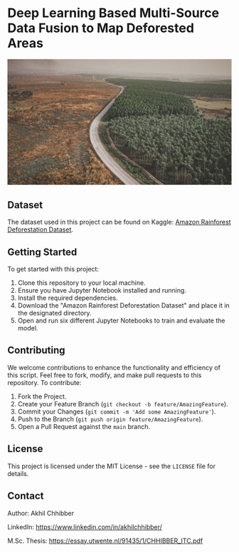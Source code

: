 # Deep Learning Based Multi-Source Data Fusion to Map Deforested Areas
<p align="center">
  <img src="https://github.com/akhilchibber/Deforestation-Detection/blob/main/DEFORESTATION_DETECTION.jpg?raw=true" alt="earthml Logo">
</p>



## Dataset
The dataset used in this project can be found on Kaggle: [Amazon Rainforest Deforestation Dataset](https://www.kaggle.com/datasets/akhilchibber/deforestation-detection-dataset). 



## Getting Started
To get started with this project:

1. Clone this repository to your local machine.
2. Ensure you have Jupyter Notebook installed and running.
3. Install the required dependencies.
4. Download the "Amazon Rainforest Deforestation Dataset" and place it in the designated directory.
5. Open and run six different Jupyter Notebooks to train and evaluate the model.


## Contributing
We welcome contributions to enhance the functionality and efficiency of this script. Feel free to fork, modify, and make pull requests to this repository. To contribute:

1. Fork the Project.
2. Create your Feature Branch (`git checkout -b feature/AmazingFeature`).
3. Commit your Changes (`git commit -m 'Add some AmazingFeature'`).
4. Push to the Branch (`git push origin feature/AmazingFeature`).
5. Open a Pull Request against the `main` branch.



## License

This project is licensed under the MIT License - see the `LICENSE` file for details.



## Contact

Author: Akhil Chhibber

LinkedIn: https://www.linkedin.com/in/akhilchhibber/

M.Sc. Thesis: https://essay.utwente.nl/91435/1/CHHIBBER_ITC.pdf
